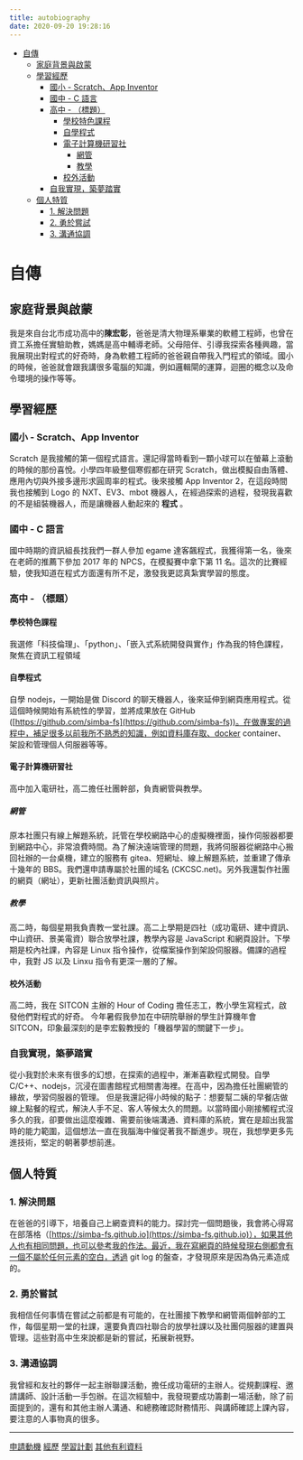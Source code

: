 ```yaml
---
title: autobiography
date: 2020-09-20 19:28:16
---
```


- [自傳](#%E8%87%AA%E5%82%B3)
  * [家庭背景與啟蒙](#%E5%AE%B6%E5%BA%AD%E8%83%8C%E6%99%AF%E8%88%87%E5%95%9F%E8%92%99)
  * [學習經歷](#%E5%AD%B8%E7%BF%92%E7%B6%93%E6%AD%B7)
    + [國小 - Scratch、App Inventor](#%E5%9C%8B%E5%B0%8F---scratchapp-inventor)
    + [國中 - C 語言](#%E5%9C%8B%E4%B8%AD---c-%E8%AA%9E%E8%A8%80)
    + [高中 - （標題）](#%E9%AB%98%E4%B8%AD---%E6%A8%99%E9%A1%8C)
      - [學校特色課程](#%E5%AD%B8%E6%A0%A1%E7%89%B9%E8%89%B2%E8%AA%B2%E7%A8%8B)
      - [自學程式](#%E8%87%AA%E5%AD%B8%E7%A8%8B%E5%BC%8F)
      - [電子計算機研習社](#%E9%9B%BB%E5%AD%90%E8%A8%88%E7%AE%97%E6%A9%9F%E7%A0%94%E7%BF%92%E7%A4%BE)
        * [網管](#%E7%B6%B2%E7%AE%A1)
        * [教學](#%E6%95%99%E5%AD%B8)
      - [校外活動](#%E6%A0%A1%E5%A4%96%E6%B4%BB%E5%8B%95)
    + [自我實現，築夢踏實](#%E8%87%AA%E6%88%91%E5%AF%A6%E7%8F%BE%E7%AF%89%E5%A4%A2%E8%B8%8F%E5%AF%A6)
  * [個人特質](#%E5%80%8B%E4%BA%BA%E7%89%B9%E8%B3%AA)
    + [1. 解決問題](#1-%E8%A7%A3%E6%B1%BA%E5%95%8F%E9%A1%8C)
    + [2. 勇於嘗試](#2-%E5%8B%87%E6%96%BC%E5%98%97%E8%A9%A6)
    + [3. 溝通協調](#3-%E6%BA%9D%E9%80%9A%E5%8D%94%E8%AA%BF)

# 自傳

## 家庭背景與啟蒙
我是來自台北市成功高中的**陳宏彰**，爸爸是清大物理系畢業的軟體工程師，也曾在資工系擔任實驗助教，媽媽是高中輔導老師。父母陪伴、引導我探索各種興趣，當我展現出對程式的好奇時，身為軟體工程師的爸爸親自帶我入門程式的領域。國小的時候，爸爸就會跟我講很多電腦的知識，例如邏輯閘的運算，迴圈的概念以及命令環境的操作等等。

## 學習經歷
### 國小 - Scratch、App Inventor
Scratch 是我接觸的第一個程式語言。還記得當時看到一顆小球可以在螢幕上滾動的時候的那份喜悅。小學四年級整個寒假都在研究 Scratch，做出模擬自由落體、應用內切與外接多邊形求圓周率的程式。後來接觸 App Inventor 2，在這段時間我也接觸到 Logo 的 NXT、EV3、mbot 機器人，在經過探索的過程，發現我喜歡的不是組裝機器人，而是讓機器人動起來的 **程式** 。
### 國中 - C 語言
國中時期的資訊組長找我們一群人參加 egame 達客飆程式，我獲得第一名，後來在老師的推薦下參加 2017 年的 NPCS，在模擬賽中拿下第 11 名。這次的比賽經驗，使我知道在程式方面還有所不足，激發我更認真紮實學習的態度。

### 高中 - （標題）
#### 學校特色課程
我選修「科技倫理」、「python」、「嵌入式系統開發與實作」作為我的特色課程，聚焦在資訊工程領域
#### 自學程式
自學 nodejs，一開始是做 Discord 的聊天機器人，後來延伸到網頁應用程式。從這個時候開始有系統性的學習，並將成果放在 GitHub ([https://github.com/simba-fs](https://github.com/simba-fs))。在做專案的過程中，補足很多以前我所不熟悉的知識，例如資料庫存取、docker container、 架設和管理個人伺服器等等。
#### 電子計算機研習社
高中加入電研社，高二擔任社團幹部，負責網管與教學。
##### 網管
原本社團只有線上解題系統，託管在學校網路中心的虛擬機裡面，操作伺服器都要到網路中心，非常浪費時間。為了解決遠端管理的問題，我將伺服器從網路中心搬回社辦的一台桌機，建立的服務有 gitea、短網址、線上解題系統，並重建了傳承十幾年的 BBS。我們還申請專屬於社團的域名 (CKCSC.net)。另外我還製作社團的網頁（網址），更新社團活動資訊與照片。
##### 教學
高二時，每個星期我負責教一堂社課。高二上學期是四社（成功電研、建中資訊、中山資研、景美電資）聯合放學社課，教學內容是 JavaScript 和網頁設計。下學期是校內社課，內容是 Linux 指令操作，從檔案操作到架設伺服器。備課的過程中，我對 JS 以及 Linxu 指令有更深一層的了解。
#### 校外活動
高二時，我在 SITCON 主辦的 Hour of Coding 擔任志工，教小學生寫程式，啟發他們對程式的好奇。
今年暑假我參加在中研院舉辦的學生計算機年會 SITCON，印象最深刻的是李宏毅教授的「機器學習的關鍵下一步」。
### 自我實現，築夢踏實
從小我對於未來有很多的幻想，在探索的過程中，漸漸喜歡程式開發。自學 C/C++、nodejs，沉浸在圖書館程式相關書海裡。在高中，因為擔任社團網管的緣故，學習伺服器的管理。
但是我還記得小時候的點子：想要幫二姨的早餐店做線上點餐的程式，解決人手不足、客人等候太久的問題。以當時國小剛接觸程式沒多久的我，卻要做出這麼複雜、需要前後端溝通、資料庫的系統，實在是超出我當時的能力範圍，這個想法一直在我腦海中催促著我不斷進步。現在，我想學更多先進技術，堅定的朝著夢想前進。

## 個人特質
### 1. 解決問題
在爸爸的引導下，培養自己上網查資料的能力。探討完一個問題後，我會將心得寫在部落格（[https://simba-fs.github.io](https://simba-fs.github.io)），如果其他人也有相同問題，也可以參考我的作法。最近，我在寫網頁的時候發現右側都會有一個不屬於任何元素的空白，透過 git log 的盤查，才發現原來是因為偽元素造成的。
### 2. 勇於嘗試
我相信任何事情在嘗試之前都是有可能的，在社團接下教學和網管兩個幹部的工作，每個星期一堂的社課，還要負責四社聯合的放學社課以及社團伺服器的建置與管理。這些對高中生來說都是新的嘗試，拓展新視野。
### 3. 溝通協調
我曾經和友社的夥伴一起主辦聯課活動，擔任成功電研的主辦人。從規劃課程、邀請講師、設計活動一手包辦。在這次經驗中，我發現要成功籌劃一場活動，除了前面提到的，還有和其他主辦人溝通、和總務確認財務情形、與講師確認上課內容，要注意的人事物真的很多。

---

[申請動機](./applyMotiv.html)
[經歷](./experience.html)
[學習計劃](./studyPlan.html)
[其他有利資料](./others.html)
